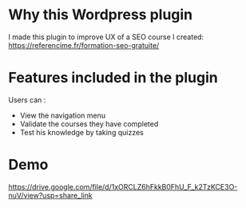 # Why this Wordpress plugin
I made this plugin to improve UX of a SEO course I created: 
https://referencime.fr/formation-seo-gratuite/

# Features included in the plugin
Users can : 
- View the navigation menu
- Validate the courses they have completed
- Test his knowledge by taking quizzes

# Demo 
https://drive.google.com/file/d/1xORCLZ6hFkkB0FhU_F_k2TzKCE3O-nuV/view?usp=share_link
